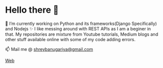 # Hello there  👋


🔭 I’m currently working on Python and its frameworks(Django Specifically) and Nodejs  ✨
I like messing around with REST APIs as I am a beginer in that.
My repositories are mixture from Youtube tutorials, Medium blogs and other stuff available online with some of my code adding errors. 
           
 📫 Mail me @ shreybanugariya@gmail.com 
 
[Web](https://shreybanugariya.github.io/)
